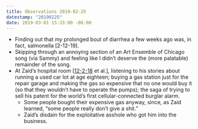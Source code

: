 ```yaml
---
title: Observations 2019-02-25
datestamp: "20190225"
date: 2019-03-01 15:33:00 -06:00
---
```


- Finding out that my prolonged bout of diarrhea a few weeks ago was, in fact, salmonella [2-12-19].
- Skipping through an annoying section of an Art Ensemble of Chicago song (via Sammy) and feeling like I didn’t deserve the (more palatable) remainder of the song.
- At Zaid’s hospital room [[12-2-18](https://spencertweedy.com/observations/120218.html) et al.], listening to his stories about running a used car lot at age eighteen; buying a gas station just for the repair garage and making the gas so expensive that no one would buy it (so that they wouldn’t have to operate the pumps); the saga of trying to sell his patent for the world’s first cellular-connected burglar alarm.
	- Some people bought their expensive gas anyway, since, as Zaid learned, “some people really don’t give a shit.”
	- Zaid’s disdain for the exploitative asshole who got him into the business.
